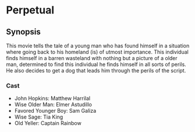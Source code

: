 # Perpetual
## Synopsis

This movie tells the tale of a young man who has found himself in a situation where going
back to his homeland (is) of utmost importance. This individual finds himself in a barren wasteland with nothing but a picture of a older man, determined to find this individual he finds himself in all sorts of perils. He also decides to get a dog that leads him through the perils of the script.

### Cast

- John Hopkins: Matthew Harrilal
- Wise Older Man: Elmer Astudillo
- Favored Younger Boy: Sam Galiza
- Wise Sage: Tia King
- Old Yeller: Captain Rainbow
